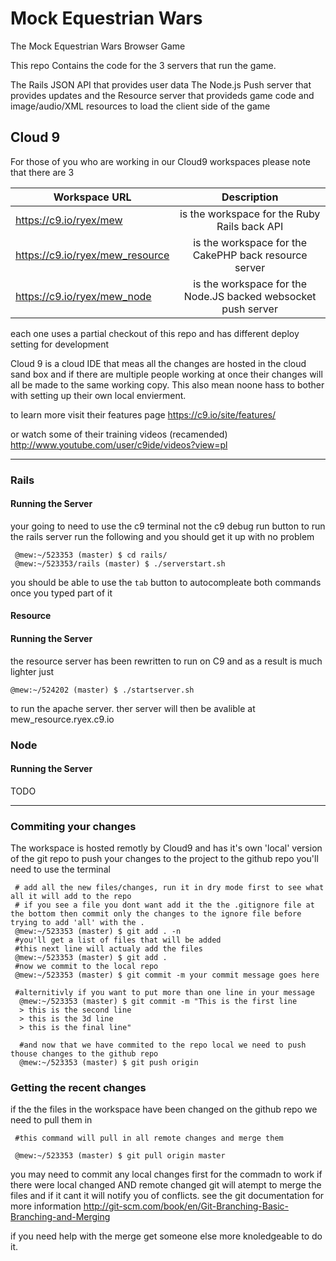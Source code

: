 Mock Equestrian Wars
====================

The Mock Equestrian Wars Browser Game

This repo Contains the code for the 3 servers that run the game.

The Rails JSON API that provides user data
The Node.js Push server that provides updates
and the Resource server that provideds game code and image/audio/XML resources to load the client side of the game

 Cloud 9
-----------

For those of you who are working in our Cloud9 workspaces please note that there are 3

|Workspace URL|Description|
|-------------|:-----------:|
|https://c9.io/ryex/mew | is the workspace for the Ruby Rails back API |
|https://c9.io/ryex/mew_resource | is the workspace for the CakePHP back resource server|
|https://c9.io/ryex/mew_node | is the workspace for the Node.JS backed websocket push server|

each one uses a partial checkout of this repo and has different deploy setting for development


Cloud 9 is a cloud IDE that meas all the changes are hosted in the cloud sand box and if there are multiple people working at once their changes will all be made to the same working copy.
This also mean noone hass to bother with setting up their own local envierment.

to learn more visit their features page
https://c9.io/site/features/

or watch some of their training videos (recamended)
http://www.youtube.com/user/c9ide/videos?view=pl

***

### Rails

#### Running the Server

your going to need to use the c9 terminal not the c9 debug run button to run the rails server 
run the following and you should get it up with no problem

```
 @mew:~/523353 (master) $ cd rails/
 @mew:~/523353/rails (master) $ ./serverstart.sh

```
you should be able to use the `tab` button to autocompleate both commands once you typed part of it

#### Resource

#### Running the Server
the resource server has been rewritten to run on C9 and as a result is much lighter just

```
@mew:~/524202 (master) $ ./startserver.sh

```

to run the apache server. ther server will then be avalible at mew_resource.ryex.c9.io

### Node

#### Running the Server

TODO

***

### Commiting your changes

The workspace is hosted remotly by Cloud9 and has it's own 'local' version of the git repo to push your changes to the project to the github repo you'll need to use the terminal
```
 # add all the new files/changes, run it in dry mode first to see what all it will add to the repo
 # if you see a file you dont want add it the the .gitignore file at the bottom then commit only the changes to the ignore file before trying to add 'all' with the .
 @mew:~/523353 (master) $ git add . -n
 #you'll get a list of files that will be added
 #this next line will actualy add the files
 @mew:~/523353 (master) $ git add .
 #now we commit to the local repo
 @mew:~/523353 (master) $ git commit -m your commit message goes here
 
 #alternitivly if you want to put more than one line in your message
  @mew:~/523353 (master) $ git commit -m "This is the first line
  > this is the second line
  > this is the 3d line
  > this is the final line"
  
  #and now that we have commited to the repo local we need to push thouse changes to the github repo
  @mew:~/523353 (master) $ git push origin
```
 
### Getting the recent changes 
 
if the the files in the workspace have been changed on the github repo we need to pull them in
 
```
 #this command will pull in all remote changes and merge them

 @mew:~/523353 (master) $ git pull origin master

```
 
you may need to commit any local changes first for the commadn to work
if there were local changed AND remote changed git will atempt to merge the files and if it cant it will notify you of conflicts. 
see the git documentation for more information
http://git-scm.com/book/en/Git-Branching-Basic-Branching-and-Merging
 
if you need help with the merge get someone else more knoledgeable to do it.

